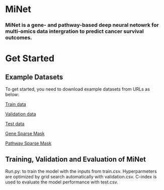# MiNet
### MiNet is a gene- and pathway-based deep neural netowrk for multi-omics data intergration to predict cancer survival outcomes.
# Get Started
## Example Datasets
To get started, you need to download example datasets from URLs as below:

[Train data](http://dataxlab.org/MiNet/gbm_std_imputed_train_15.csv) 

[Validation data](http://dataxlab.org/MiNet/gbm_std_imputed_valid_15.csv)

[Test data](http://dataxlab.org/MiNet/gbm_std_imputed_test_15.csv)

[Gene Sparse Mask](http://dataxlab.org/MiNet/gbm_binary_gene_mask.npz)

[Pathway Sparse Mask](http://dataxlab.org/MiNet/gbm_binary_pathway_mask.npz)

## Training, Validation and Evaluation of MiNet
Run.py: to train the model with the inputs from train.csv. Hyperparmeters are optimized by grid search automatically with validation.csv. C-index is used to evaluate the model performance with test.csv.

